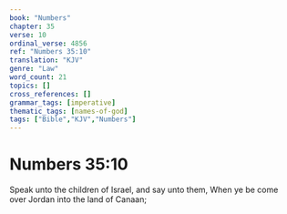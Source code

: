 ```yaml
---
book: "Numbers"
chapter: 35
verse: 10
ordinal_verse: 4856
ref: "Numbers 35:10"
translation: "KJV"
genre: "Law"
word_count: 21
topics: []
cross_references: []
grammar_tags: [imperative]
thematic_tags: [names-of-god]
tags: ["Bible","KJV","Numbers"]
---
```


# Numbers 35:10

Speak unto the children of Israel, and say unto them, When ye be come over Jordan into the land of Canaan;
